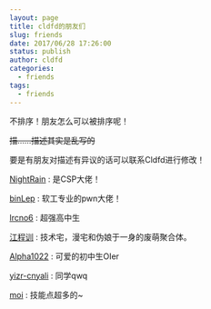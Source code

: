 ```yaml
---
layout: page
title: cldfd的朋友们
slug: friends
date: 2017/06/28 17:26:00
status: publish
author: cldfd
categories: 
  - friends
tags: 
  - friends
---
```


不排序！朋友怎么可以被排序呢！

<del>描……描述其实是乱写的</del>

要是有朋友对描述有异议的话可以联系Cldfd进行修改！

[NightRain](https://rainx.top/) : 是CSP大佬！

[binLep](https://binlep.github.io/) : 软工专业的pwn大佬！

[lrcno6](https://lrcno6.github.io/) : 超强高中生

[江程训](https://censujiang.com) : 技术宅，漫宅和伪娘于一身的废萌聚合体。

[Alpha1022](https://www.alpha1022.me) : 可爱的初中生OIer

[yizr-cnyali](https://yizr-cnyali.ac) : 同学qwq

[moi](https://moi-mo.github.io/) : 技能点超多的~
